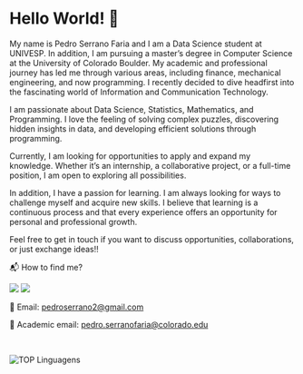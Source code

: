# Hello World! 👋

My name is Pedro Serrano Faria and I am a Data Science student at UNIVESP. In addition, I am pursuing a master’s degree in Computer Science at the University of Colorado Boulder. My academic and professional journey has led me through various areas, including finance, mechanical engineering, and now programming. I recently decided to dive headfirst into the fascinating world of Information and Communication Technology.

I am passionate about Data Science, Statistics, Mathematics, and Programming. I love the feeling of solving complex puzzles, discovering hidden insights in data, and developing efficient solutions through programming.

Currently, I am looking for opportunities to apply and expand my knowledge. Whether it’s an internship, a collaborative project, or a full-time position, I am open to exploring all possibilities.

In addition, I have a passion for learning. I am always looking for ways to challenge myself and acquire new skills. I believe that learning is a continuous process and that every experience offers an opportunity for personal and professional growth.

Feel free to get in touch if you want to discuss opportunities, collaborations, or just exchange ideas!!

📬 How to find me?

<a href="https://www.linkedin.com/in/pedro-serrano-faria/"><img src="https://img.shields.io/badge/linkedin-%230077B5.svg?style=for-the-badge&logo=linkedin&logoColor=white"></a> <a href="https://www.instagram.com/pedro.sfaria/"><img src="https://img.shields.io/badge/Instagram-%23E4405F.svg?style=for-the-badge&logo=Instagram&logoColor=white"></a>

📧 Email: [pedroserrano2@gmail.com](mailto:pedroserrano2@gmail.com)       

📧 Academic email: [pedro.serranofaria@colorado.edu](mailto:pedro.serranofaria@colorado.edu)

<br>

![TOP Linguagens](https://github-readme-stats.vercel.app/api/top-langs/?username=pedrosfaria2&layout=compact&theme=dracula)





<!--
**pedrosfaria2/pedrosfaria2** is a ✨ _special_ ✨ repository because its `README.md` (this file) appears on your GitHub profile.

Here are some ideas to get you started:

- 🔭 I’m currently working on ...
- 🌱 I’m currently learning ...
- 👯 I’m looking to collaborate on ...
- 🤔 I’m looking for help with ...
- 💬 Ask me about ...
- 📫 How to reach me: ...
- 😄 Pronouns: ...
- ⚡ Fun fact: ...
-->
